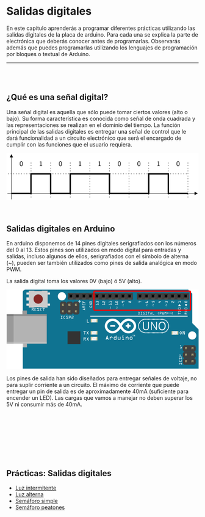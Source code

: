 # Salidas digitales

En este capítulo aprenderás a programar diferentes prácticas utilizando las salidas digitales de la placa de arduino. Para cada una se explica la parte de electrónica que deberás conocer antes de programarlas. Observarás además que puedes programarlas utilizando los lenguajes de programación por bloques o textual de Arduino.


---


<br><br>


## ¿Qué es una señal digital?

Una señal digital es aquella que sólo puede tomar ciertos valores (alto o bajo). Su forma característica es conocida como señal de onda cuadrada y las representaciones se realizan en el dominio del tiempo. La función principal de las salidas digitales es entregar una señal de control que le dará funcionalidad a un circuito electrónico que será el encargado de cumplir con las funciones que el usuario requiera.

![Señal digital](assets/senal-digital.png)


<br>


## Salidas digitales en Arduino

En arduino disponemos de 14 pines digitales serigrafiados con los números del 0 al 13. Estos pines son utilizados en modo digital para entradas y salidas, incluso algunos de ellos, serigrafiados con el símbolo de alterna (~), pueden ser también utilizados como pines de salida analógica en modo PWM.

La salida digital toma los valores 0V (bajo) ó 5V (alto).

![Salidas digitales en Arduino](assets/salidas-digitales.png)

Los pines de salida han sido diseñados para entregar señales de voltaje, no para suplir corriente a un circuito. El máximo de corriente que puede entregar un pin de salida es de aproximadamente 40mA (suficiente para encender un LED). Las cargas que vamos a manejar no deben superar los 5V ni consumir más de 40mA.



<br><br>
---
<br><br>



## Prácticas: Salidas digitales

* [Luz intermitente](/Practicas/Luz-intermitente/README.md)
* [Luz alterna](/Practicas/Luz-alterna/README.md)
* [Semáforo simple](/Practicas/Semaforo-simple/README.md)
* [Semáforo peatones](/Practicas/Semaforo-peatones/README.md)